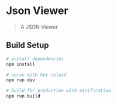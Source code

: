 # Json Viewer

> A JSON Viewer

## Build Setup

``` bash
# install dependencies
npm install

# serve with hot reload
npm run dev

# build for production with minification
npm run build

```
